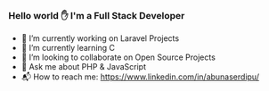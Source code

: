 ### Hello world :raised_hand: I'm a Full Stack Developer

- :briefcase: I’m currently working on Laravel Projects
- :book: I’m currently learning C
- :eyes: I’m looking to collaborate on Open Source Projects
- :speech_balloon: Ask me about PHP & JavaScript
- :mailbox_with_mail: How to reach me: https://www.linkedin.com/in/abunaserdipu/
<!--
**abunaserdipu/abunaserdipu** is a ✨ _special_ ✨ repository because its `README.md` (this file) appears on your GitHub profile.

Here are some ideas to get you started:

- 🔭 I’m currently working on PHP & JavaScript Projects
- 🌱 I’m currently learning Laravel,Vue JS
- 👯 I’m looking to collaborate on Software Company
- 🤔 I’m looking for help with ...
- 💬 Ask me about PHP & JavaScript
- 📫 How to reach me: https://www.linkedin.com/in/abunaserdipu/
- 😄 Pronouns: ...
- ⚡ Fun fact: ...
-->
